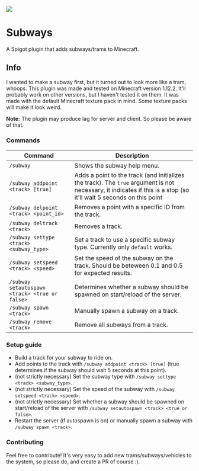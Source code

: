 ![](https://files.jederu.nl/2022-05-08_20.32.46.png)
# Subways
A Spigot plugin that adds subways/trams to Minecraft.

## Info
I wanted to make a subway first, but it turned out to look more like a tram, whoops.
This plugin was made and tested on Minecraft version 1.12.2. It'll probably work on other versions, but I haven't tested it on them.
It was made with the default Minecraft texture pack in mind. Some texture packs will make it look weird.

**Note:** The plugin may produce lag for server and client. So please be aware of that.

### Commands
| Command                                        | Description                                                                                                                                                        |
|------------------------------------------------|--------------------------------------------------------------------------------------------------------------------------------------------------------------------|
| `/subway`                                      | Shows the subway help menu.                                                                                                                                        |
| `/subway addpoint <track> [true]`              | Adds a point to the track (and initializes the track). The `true` argument is not necessary, it indicates if this is a stop (so it'll wait 5 seconds on this point |
| `/subway delpoint <track> <point_id>`          | Removes a point with a specific ID from the track.                                                                                                                 |
| `/subway deltrack <track>`                     | Removes a track.                                                                                                                                                   |
| `/subway settype <track> <subway_type>`        | Set a track to use a specific subway type. Currently only `default` works.                                                                                         |
| `/subway setspeed <track> <speed>`             | Set the speed of the subway on the track. Should be beteween 0.1 and 0.5 for expected results.                                                                     |
| `/subway setautospawn <track> <true or false>` | Determines whether a subway should be spawned on start/reload of the server.                                                                                       |                                                                                                                                                                    |
| `/subway spawn <track>`                        | Manually spawn a subway on a track.                                                                                                                                |
| `/subway remove <track>`                       | Remove all subways from a track.                                                                                                                                   |

### Setup guide
- Build a track for your subway to ride on.
- Add points to the track with `/subway addpoint <track> [true]` (true determines if the subway should wait 5 seconds at this point).
- (not strictly necessary) Set the subway type with `/subway settype <track> <subway_type>`.
- (not strictly necessary) Set the speed of the subway with `/subway setspeed <track> <speed>`.
- (not strictly necessary) Set whether a subway should be spawned on start/reload of the server with `/subway setautospawn <track> <true or false>`.
- Restart the server (if autospawn is on) or manually spawn a subway with `/subway spawn <track>`.

### Contributing
Feel free to contribute! It's very easy to add new trams/subways/vehicles to the system, so please do, and create a PR of course :).
